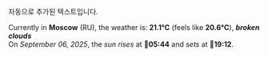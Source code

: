 
자동으로 추가된 텍스트입니다.

<!--START_SECTION:weather:moscow-->
Currently in **Moscow** (RU), the weather is: **21.1°C** (feels like **20.6°C**), ***broken clouds***<br/>
On *September 06, 2025*, the *sun rises* at 🌅**05:44** and *sets* at 🌇**19:12**.
<!--END_SECTION:weather-->
